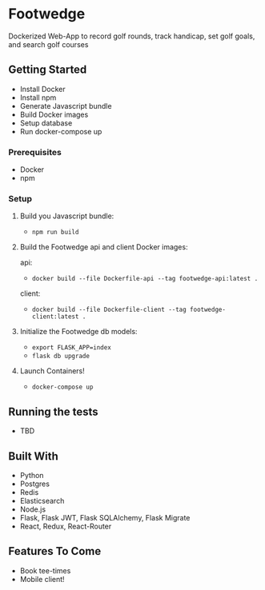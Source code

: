 Footwedge
=======================================================

Dockerized Web-App to record golf rounds, track handicap,
set golf goals, and search golf courses

## Getting Started

* Install Docker 
* Install npm
* Generate Javascript bundle
* Build Docker images
* Setup database
* Run docker-compose up


### Prerequisites
* Docker
* npm


### Setup

1) Build you Javascript bundle:
    * ```npm run build ```

2) Build the Footwedge api and client Docker images:

    api:
     * ```docker build --file Dockerfile-api --tag footwedge-api:latest . ```
    
    client:
     * ```docker build --file Dockerfile-client --tag footwedge-client:latest . ```
     
3) Initialize the Footwedge db models:

    * ```export FLASK_APP=index```
    * ```flask db upgrade```

4) Launch Containers!
    
    * ```docker-compose up```
    
  
## Running the tests

* TBD


## Built With

* Python
* Postgres
* Redis
* Elasticsearch
* Node.js
* Flask, Flask JWT, Flask SQLAlchemy, Flask Migrate
* React, Redux, React-Router


## Features To Come
* Book tee-times
* Mobile client!
